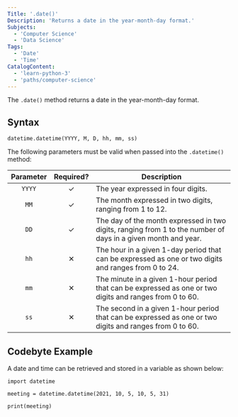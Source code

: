 ```yaml
---
Title: '.date()'
Description: 'Returns a date in the year-month-day format.'
Subjects:
  - 'Computer Science'
  - 'Data Science'
Tags:
  - 'Date'
  - 'Time'
CatalogContent:
  - 'learn-python-3'
  - 'paths/computer-science'
---
```


The `.date()` method returns a date in the year-month-day format.

## Syntax

```pseudo
datetime.datetime(YYYY, M, D, hh, mm, ss)
```

The following parameters must be valid when passed into the `.datetime()` method:

| Parameter | Required? | Description                                                                                                   |
| :-------: | :-------: | ------------------------------------------------------------------------------------------------------------- |
|  `YYYY`   |  &check;  | The year expressed in four digits.                                                                            |
|   `MM`    |  &check;  | The month expressed in two digits, ranging from 1 to 12.                                                      |
|   `DD`    |  &check;  | The day of the month expressed in two digits, ranging from 1 to the number of days in a given month and year. |
|   `hh`    | &#10005;  | The hour in a given 1-day period that can be expressed as one or two digits and ranges from 0 to 24.          |
|   `mm`    | &#10005;  | The minute in a given 1-hour period that can be expressed as one or two digits and ranges from 0 to 60.       |
|   `ss`    | &#10005;  | The second in a given 1-hour period that can be expressed as one or two digits and ranges from 0 to 60.       |

## Codebyte Example

A date and time can be retrieved and stored in a variable as shown below:

```codebyte/python
import datetime

meeting = datetime.datetime(2021, 10, 5, 10, 5, 31)

print(meeting)
```
